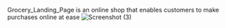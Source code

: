 Grocery_Landing_Page is an online shop that enables customers to make purchases online at ease
![Screenshot (3)](https://github.com/user-attachments/assets/20d1a144-cb21-41f4-bedf-4bad58323c8c)
